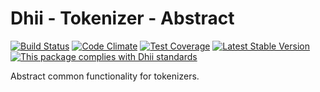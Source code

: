 # Dhii - Tokenizer - Abstract

[![Build Status](https://travis-ci.org/dhii/tokenizer-abstract.svg?branch=master)](https://travis-ci.org/dhii/tokenizer-abstract)
[![Code Climate](https://codeclimate.com/github/dhii/tokenizer-abstract/badges/gpa.svg)](https://codeclimate.com/github/dhii/tokenizer-abstract)
[![Test Coverage](https://codeclimate.com/github/dhii/tokenizer-abstract/badges/coverage.svg)](https://codeclimate.com/github/dhii/tokenizer-abstract/coverage)
[![Latest Stable Version](https://poser.pugx.org/dhii/tokenizer-abstract/version)](https://packagist.org/packages/dhii/tokenizer-abstract)
[![This package complies with Dhii standards](https://img.shields.io/badge/Dhii-Compliant-green.svg?style=flat-square)][Dhii]

Abstract common functionality for tokenizers.

[Dhii]: https://github.com/Dhii/dhii
